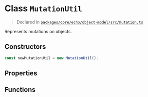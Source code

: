 # Class `MutationUtil`
> Declared in [`packages/core/echo/object-model/src/mutation.ts`](https://github.com/dxos/protocols/blob/main/packages/core/echo/object-model/src/mutation.ts#L209)

Represents mutations on objects.

## Constructors
```ts
const newMutationUtil = new MutationUtil();

```

## Properties

## Functions
